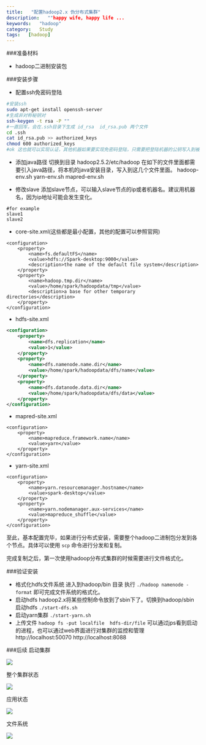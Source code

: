 ```yaml
---
title:   "配置hadoop2.x 伪分布式集群"
description:   ""happy wife, happy life ...
keywords:   "hadoop"
category:   Study
tags:   [hadoop] 
---
```




###准备材料
- hadoop二进制安装包

###安装步骤
- 配置ssh免密码登陆
```bash
#安装ssh
sudo apt-get install openssh-server
#生成非对称秘钥对
ssh-keygen -t rsa -P ""
#一直回车，会在.ssh目录下生成 id_rsa  id_rsa.pub 两个文件
cd .ssh
cat id_rsa.pub >> authorized_keys
chmod 600 authorized_keys
#ok 这也就可以实现认证，其他机器如果要实现免密码登陆，只需要把登陆机器的公钥写入到被登陆机器的授权文件 authorized_keys 里面即可。
```

- 添加java路径
切换到目录 hadoop2.5.2/etc/hadoop
在如下的文件里面都需要引入java路径，将本机的java安装目录，写入到这几个文件里面。
hadoop-env.sh   yarn-env.sh  mapred-env.sh 

- 修改slave
添加slave节点，可以输入slave节点的ip或者机器名。建议用机器名，因为ip地址可能会发生变化。
```
#for example
slave1
slave2
```

- core-site.xml(这些都是最小配置，其他的配置可以参照官网)
```
<configuration>
	<property>
		<name>fs.defaultFS</name>
		<value>hdfs://Spark-desktop:9000</value>
		<description>the name of the default file system</description>
	</property>
	<property>
		<name>hadoop.tmp.dir</name>
		<value>/home/spark/hadoopdata/tmp</value>
		<description>a base for other temporary directories</description>
	</property>
</configuration>
```

- hdfs-site.xml
```xml
<configuration>
	<property>
		<name>dfs.replication</name>
		<value>1</value>
	</property>
	<property>
		<name>dfs.namenode.name.dir</name>
		<value>/home/spark/hadoopdata/dfs/name</value>
	</property>
	<property>
		<name>dfs.datanode.data.dir</name>
		<value>/home/spark/hadoopdata/dfs/data</value>
	</property>
</configuration>
```

- mapred-site.xml
```
<configuration>
	<property>
		<name>mapreduce.framework.name</name>
		<value>yarn</value>
	</property>
</configuration>
```

- yarn-site.xml
```
<configuration>
	<property>
		<name>yarn.resourcemanager.hostname</name>
		<value>spark-desktop</value>
	</property>
	<property>
		<name>yarn.nodemanager.aux-services</name>
		<value>mapreduce_shuffle</value>
	</property>
</configuration>
```

至此，基本配置完毕，如果进行分布式安装，需要整个hadoop二进制包分发到各个节点。具体可以使用
`scp` 命令进行分发和复制。

完成复制之后，第一次使用hadoop分布式集群的时候需要进行文件格式化。

###验证安装
- 格式化hdfs文件系统
进入到hadoop/bin 目录  执行 `./hadoop namenode -format` 即可完成文件系统的格式化。
- 启动hdfs
hadoop2.x将某些控制命令放到了sbin下了。切换到hadoop/sbin 启动hdfs
`./start-dfs.sh`
- 启动yarn集群 `./start-yarn.sh`
- 上传文件 `hadoop fs -put localfile  hdfs-dir/file`
可以通过jps看到启动的进程，也可以通过web界面进行对集群的监控和管理
http://localhost:50070
http://localhost:8088

###后续
启动集群


![](http://needpp.qiniudn.com/2014/12/28/b2186522-8e61-11e4-a385-f23c9156bf7b.png)


整个集群状态

![](http://needpp.qiniudn.com/2014/12/28/b1221ad2-8e61-11e4-a385-f23c9156bf7b.png)


应用状态

![](http://needpp.qiniudn.com/2014/12/28/afc3cca8-8e61-11e4-a385-f23c9156bf7b.png)


文件系统


![](http://needpp.qiniudn.com/2014/12/28/b0c805a6-8e61-11e4-a385-f23c9156bf7b.png)



